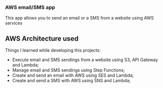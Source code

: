### AWS email/SMS app


This app allows you to send an email or a SMS from a website using AWS services

## AWS Architecture used


Things I learned while developing this projects:

* Execute email and SMS sendings from a website using S3, API Gateway and Lambda;
* Manage email and SMS sendings using Step Functions;
* Create and send an email with AWS using SES and Lambda;
* Create and send a SMS with AWS using SNS and Lambda;


